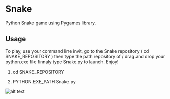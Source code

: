 # Snake

Python Snake game using Pygames library.

## Usage

To play, use your command line invit, go to the Snake repository ( cd SNAKE_REPOSITORY ) then type the path repository of / drag and drop  your python.exe file finnaly type Snake.py to launch. Enjoy!

1) cd SNAKE_REPOSITORY

2) PYTHON.EXE_PATH Snake.py

![alt text](http://f.angiva.re/hNc2D)
